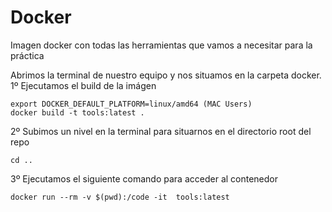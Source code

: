 # Docker
Imagen docker con todas las herramientas que vamos a necesitar para la práctica

Abrimos la terminal de nuestro equipo y nos situamos en la carpeta docker.
 1º Ejecutamos el build de la imágen
 ```
 export DOCKER_DEFAULT_PLATFORM=linux/amd64 (MAC Users)
 docker build -t tools:latest .
 ```
2º Subimos un nivel en la terminal para situarnos en el directorio root del repo
```
cd ..
```
3º Ejecutamos el siguiente comando para acceder al contenedor
```
docker run --rm -v $(pwd):/code -it  tools:latest
```
